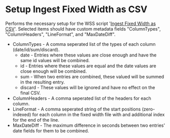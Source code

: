 # Setup Ingest Fixed Width as CSV
Performs the necessary setup for the WSS script '[Ingest Fixed Width as CSV](https://github.com/avian-digital-forensics/avian-scripts/tree/master/wss/ingest-fixed-width-as-csv)'.
Selected items should have custom metadata fields "ColumnTypes", "ColumnHeaders", "LineFormat", and "MaxDateDiff".
* ColumnTypes - A comma seperated list of the types of each column (date/id/sum/discard).
  * date - Entries where these values are close enough and have the same id values will be combined.
  * id - Entries where these values are equal and the date values are close enough will be combined.
  * sum - When two entries are combined, these valued will be summed in the resulting entry.
  * discard - These values will be ignored and have no effect on the final CSV.
* ColumnHeaders - A comma seperated list of the headers for each column.
* LineFormat - A comma seperated string of the start positions (zero-indexed) for each column in the fixed width file with and additional index for the end of the line.
* MaxDateDiff - The maximum difference in seconds between two entries' date fields for them to be combined.
